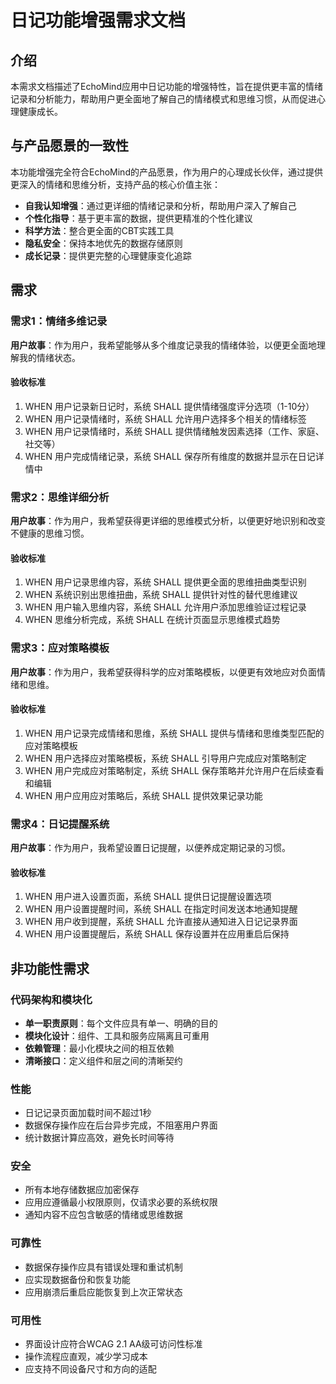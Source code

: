 # 日记功能增强需求文档

## 介绍

本需求文档描述了EchoMind应用中日记功能的增强特性，旨在提供更丰富的情绪记录和分析能力，帮助用户更全面地了解自己的情绪模式和思维习惯，从而促进心理健康成长。

## 与产品愿景的一致性

本功能增强完全符合EchoMind的产品愿景，作为用户的心理成长伙伴，通过提供更深入的情绪和思维分析，支持产品的核心价值主张：
- **自我认知增强**：通过更详细的情绪记录和分析，帮助用户深入了解自己
- **个性化指导**：基于更丰富的数据，提供更精准的个性化建议
- **科学方法**：整合更全面的CBT实践工具
- **隐私安全**：保持本地优先的数据存储原则
- **成长记录**：提供更完整的心理健康变化追踪

## 需求

### 需求1：情绪多维记录

**用户故事**：作为用户，我希望能够从多个维度记录我的情绪体验，以便更全面地理解我的情绪状态。

#### 验收标准
1. WHEN 用户记录新日记时，系统 SHALL 提供情绪强度评分选项（1-10分）
2. WHEN 用户记录情绪时，系统 SHALL 允许用户选择多个相关的情绪标签
3. WHEN 用户记录情绪时，系统 SHALL 提供情绪触发因素选择（工作、家庭、社交等）
4. WHEN 用户完成情绪记录，系统 SHALL 保存所有维度的数据并显示在日记详情中

### 需求2：思维详细分析

**用户故事**：作为用户，我希望获得更详细的思维模式分析，以便更好地识别和改变不健康的思维习惯。

#### 验收标准
1. WHEN 用户记录思维内容，系统 SHALL 提供更全面的思维扭曲类型识别
2. WHEN 系统识别出思维扭曲，系统 SHALL 提供针对性的替代思维建议
3. WHEN 用户输入思维内容，系统 SHALL 允许用户添加思维验证过程记录
4. WHEN 思维分析完成，系统 SHALL 在统计页面显示思维模式趋势

### 需求3：应对策略模板

**用户故事**：作为用户，我希望获得科学的应对策略模板，以便更有效地应对负面情绪和思维。

#### 验收标准
1. WHEN 用户记录完成情绪和思维，系统 SHALL 提供与情绪和思维类型匹配的应对策略模板
2. WHEN 用户选择应对策略模板，系统 SHALL 引导用户完成应对策略制定
3. WHEN 用户完成应对策略制定，系统 SHALL 保存策略并允许用户在后续查看和编辑
4. WHEN 用户应用应对策略后，系统 SHALL 提供效果记录功能

### 需求4：日记提醒系统

**用户故事**：作为用户，我希望设置日记提醒，以便养成定期记录的习惯。

#### 验收标准
1. WHEN 用户进入设置页面，系统 SHALL 提供日记提醒设置选项
2. WHEN 用户设置提醒时间，系统 SHALL 在指定时间发送本地通知提醒
3. WHEN 用户收到提醒，系统 SHALL 允许直接从通知进入日记记录界面
4. WHEN 用户设置提醒后，系统 SHALL 保存设置并在应用重启后保持

## 非功能性需求

### 代码架构和模块化
- **单一职责原则**：每个文件应具有单一、明确的目的
- **模块化设计**：组件、工具和服务应隔离且可重用
- **依赖管理**：最小化模块之间的相互依赖
- **清晰接口**：定义组件和层之间的清晰契约

### 性能
- 日记记录页面加载时间不超过1秒
- 数据保存操作应在后台异步完成，不阻塞用户界面
- 统计数据计算应高效，避免长时间等待

### 安全
- 所有本地存储数据应加密保存
- 应用应遵循最小权限原则，仅请求必要的系统权限
- 通知内容不应包含敏感的情绪或思维数据

### 可靠性
- 数据保存操作应具有错误处理和重试机制
- 应实现数据备份和恢复功能
- 应用崩溃后重启应能恢复到上次正常状态

### 可用性
- 界面设计应符合WCAG 2.1 AA级可访问性标准
- 操作流程应直观，减少学习成本
- 应支持不同设备尺寸和方向的适配